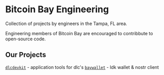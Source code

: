 # Bitcoin Bay Engineering

Collection of projects by engineers in the Tampa, FL area.

Engineering members of Bitcoin Bay are encouraged to contribbute to open-source code.

## Our Projects

[`dlcdevkit`](https://github.com/bennyhodl/dlcdevkit) - application tools for dlc's
[`baywallet`](https://github.com/bitcoinbayfoundation/baywallet) - ldk wallet & nostr client
